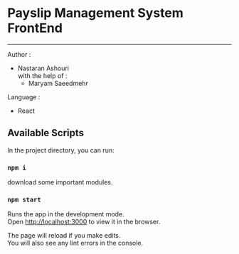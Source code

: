 # Payslip Management System FrontEnd
----
Author :
  - Nastaran Ashouri<br />
  with the help of :
    - Maryam Saeedmehr
 
Language : 
  - React


## Available Scripts

In the project directory, you can run:

### `npm i`

download some important modules.

### `npm start`

Runs the app in the development mode.<br />
Open [http://localhost:3000](http://localhost:3000) to view it in the browser.

The page will reload if you make edits.<br />
You will also see any lint errors in the console.
